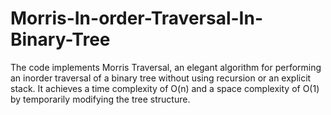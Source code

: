 # Morris-In-order-Traversal-In-Binary-Tree
The code implements Morris Traversal, an elegant algorithm for performing an inorder traversal of a binary tree without using recursion or an explicit stack. It achieves a time complexity of O(n) and a space complexity of O(1) by temporarily modifying the tree structure.
